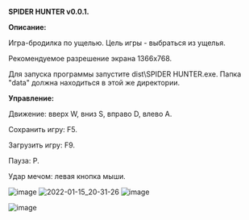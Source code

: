 **SPIDER HUNTER v0.0.1.**

**Описание:**

Игра-бродилка по ущелью. Цель игры - выбраться из ущелья.

Рекомендуемое разрешение экрана 1366х768. 

Для запуска программы запустите dist\SPIDER HUNTER.exe.
Папка "data"  должна находиться в этой же директории. 

**Управление:**

Движение: вверх W, вниз S, вправо D, влево A.

Сохранить игру: F5.

Загрузить игру: F9.

Пауза: P.

Удар мечом: левая кнопка мыши.

![image](https://user-images.githubusercontent.com/74006664/149631530-a07e78b5-cf25-4ef1-8e10-358a194207e2.png)
![2022-01-15_20-31-26](https://user-images.githubusercontent.com/74006664/149631776-32b75075-498b-45b7-9e2a-8cf58fb070b6.png)
![image](https://user-images.githubusercontent.com/74006664/149631701-edb45d02-b39a-4cd6-b23c-39faece33574.png)

![image](https://user-images.githubusercontent.com/74006664/149566171-34cc94c1-1c46-437d-adec-8889527a9cb9.png)

